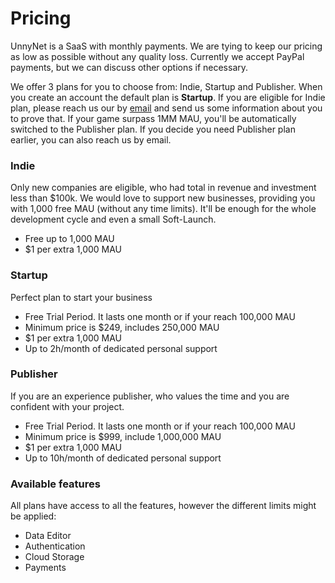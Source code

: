 # Pricing

UnnyNet is a SaaS with monthly payments. We are tying to keep our pricing as low as possible without any quality loss. Currently we accept PayPal payments, but we can discuss other options if necessary.

We offer 3 plans for you to choose from: Indie, Startup and Publisher. When you create an account the default plan is **Startup**. If you are eligible for Indie plan, please reach us our by [email](mailto:partners@unnynet.com) and send us some information about you to prove that. If your game surpass 1MM MAU, you'll be automatically switched to the Publisher plan. If you decide you need Publisher plan earlier, you can also reach us by email.

### Indie
Only new companies are eligible, who had total in revenue and investment less than $100k.
We would love to support new businesses, providing you with 1,000 free MAU (without any time limits). It'll be enough for the whole development cycle and even a small Soft-Launch.

* Free up to 1,000 MAU
* $1 per extra 1,000 MAU

### Startup
Perfect plan to start your business

* Free Trial Period. It lasts one month or if your reach 100,000 MAU
* Minimum price is $249, includes 250,000 MAU
* $1 per extra 1,000 MAU
* Up to 2h/month of dedicated personal support

### Publisher
If you are an experience publisher, who values the time and you are confident with your project. 

* Free Trial Period. It lasts one month or if your reach 100,000 MAU
* Minimum price is $999, include 1,000,000 MAU
* $1 per extra 1,000 MAU
* Up to 10h/month of dedicated personal support

### Available features
All plans have access to all the features, however the different limits might be applied:

* Data Editor
* Authentication
* Cloud Storage
* Payments
